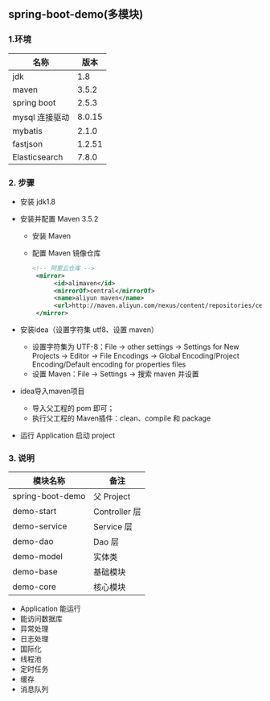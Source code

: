 ## spring-boot-demo(多模块)

### 1.环境

名称 | 版本
---|---
jdk | 1.8
maven | 3.5.2
spring boot | 2.5.3
mysql 连接驱动 | 8.0.15
mybatis | 2.1.0
fastjson | 1.2.51
Elasticsearch | 7.8.0

### 2. 步骤
- 安装 jdk1.8
- 安装并配置 Maven 3.5.2
  - 安装 Maven
  - 配置 Maven 镜像仓库
  
      ```xml
      <!-- 阿里云仓库 -->
       <mirror>
            <id>alimaven</id>
            <mirrorOf>central</mirrorOf>
            <name>aliyun maven</name>
            <url>http://maven.aliyun.com/nexus/content/repositories/central/</url>
       </mirror>
      ```

- 安装idea（设置字符集 utf8、设置 maven）
  - 设置字符集为 UTF-8：File -> other settings -> Settings for New Projects -> Editor -> File Encodings -> Global Encoding/Project Encoding/Default encoding for properties files
  - 设置 Maven：File -> Settings -> 搜索 maven 并设置
- idea导入maven项目
  - 导入父工程的 pom 即可；
  - 执行父工程的 Maven插件：clean、compile 和 package
- 运行 Application 启动 project

### 3. 说明

模块名称 | 备注
---|---
spring-boot-demo | 父 Project
demo-start | Controller 层
demo-service | Service 层
demo-dao | Dao 层
demo-model | 实体类
demo-base | 基础模块
demo-core | 核心模块

- Application 能运行
- 能访问数据库
- 异常处理
- 日志处理
- 国际化
- 线程池
- 定时任务
- 缓存
- 消息队列